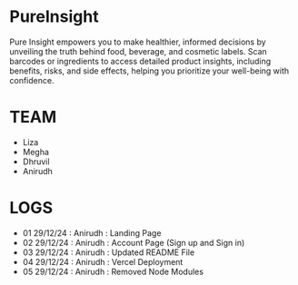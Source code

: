 # PureInsight

Pure Insight empowers you to make healthier, informed decisions by unveiling the truth behind food, beverage, and cosmetic labels. Scan barcodes or ingredients to access detailed product insights, including benefits, risks, and side effects, helping you prioritize your well-being with confidence.


# TEAM

- Liza
- Megha
- Dhruvil
- Anirudh 



# LOGS

- 01 29/12/24 : Anirudh : Landing Page
- 02 29/12/24 : Anirudh : Account Page (Sign up and Sign in)
- 03 29/12/24 : Anirudh : Updated README File
- 04 29/12/24 : Anirudh : Vercel Deployment
- 05 29/12/24 : Anirudh : Removed Node Modules
